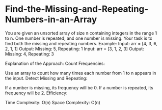 # Find-the-Missing-and-Repeating-Numbers-in-an-Array
You are given an unsorted array of size n containing integers in the range 1 to n. One number is repeated, and one number is missing. Your task is to find both the missing and repeating numbers.
Example:
Input:
arr = [4, 3, 6, 2, 1, 1]
Output:
Missing: 5, Repeating: 1
Input:
arr = [3, 1, 2, 3]
Output:
Missing: 4, Repeating: 3

Explanation of the Approach:
Count Frequencies:

Use an array to count how many times each number from 1 to n appears in the input.
Detect Missing and Repeating:

If a number is missing, its frequency will be 0.
If a number is repeated, its frequency will be 2.
Efficiency:

Time Complexity: O(n)
Space Complexity: O(n)
